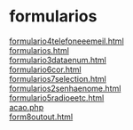# formularios 
<a href='https://gabrielryanft.github.io/learning/cursoemvideo/htmlecss/html/formularios/formulario4telefoneeemeil.html' target='_blank' rel='next'>formulario4telefoneeemeil.html</a><br/>
<a href='https://gabrielryanft.github.io/learning/cursoemvideo/htmlecss/html/formularios/formularios.html' target='_blank' rel='next'>formularios.html</a><br/>
<a href='https://gabrielryanft.github.io/learning/cursoemvideo/htmlecss/html/formularios/formulario3dataenum.html' target='_blank' rel='next'>formulario3dataenum.html</a><br/>
<a href='https://gabrielryanft.github.io/learning/cursoemvideo/htmlecss/html/formularios/formulario6cor.html' target='_blank' rel='next'>formulario6cor.html</a><br/>
<a href='https://gabrielryanft.github.io/learning/cursoemvideo/htmlecss/html/formularios/formularios7selection.html' target='_blank' rel='next'>formularios7selection.html</a><br/>
<a href='https://gabrielryanft.github.io/learning/cursoemvideo/htmlecss/html/formularios/formularios2senhaenome.html' target='_blank' rel='next'>formularios2senhaenome.html</a><br/>
<a href='https://gabrielryanft.github.io/learning/cursoemvideo/htmlecss/html/formularios/formulario5radioeetc.html' target='_blank' rel='next'>formulario5radioeetc.html</a><br/>
<a href='https://gabrielryanft.github.io/learning/cursoemvideo/htmlecss/html/formularios/acao.php' target='_blank' rel='next'>acao.php</a><br/>
<a href='https://gabrielryanft.github.io/learning/cursoemvideo/htmlecss/html/formularios/form8outout.html' target='_blank' rel='next'>form8outout.html</a><br/>
